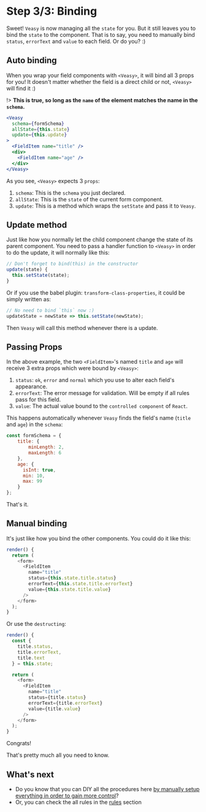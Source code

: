 # Step 3/3: Binding

Sweet! `Veasy` is now managing all the `state` for you. But it still leaves you to bind the `state` to the component. That is to say, you need to manually bind `status`, `errorText` and `value` to each field. Or do you? :)

## Auto binding

When you wrap your field components with `<Veasy>`, it will bind all 3 props for you! It doesn't matter whether the field is a direct child or not, `<Veasy>` will find it :)

!> **This is true, so long as the `name` of the element matches the name in the `schema`.**

```jsx
<Veasy
  schema={formSchema}
  allState={this.state}
  update={this.update}
>
  <FieldItem name="title" />
  <div>
    <FieldItem name="age" />
  </div>
</Veasy>
```

As you see, `<Veasy>` expects 3 `props`:

1. `schema`: This is the `schema` you just declared.
1. `allState`: This is the `state` of the current form component.
1. `update`: This is a method which wraps the `setState` and pass it to `Veasy`.

## Update method

Just like how you normally let the child component change the state of its parent component. You need to pass a handler function to `<Veasy>` in order to do the update, it will normally like this:

```javascript
// Don't forget to bind(this) in the constructor
update(state) {
  this.setState(state);
}
```

Or if you use the babel plugin: `transform-class-properties`, it could be simply written as:

```javascript
// No need to bind `this` now :)
updateState = newState => this.setState(newState);
```

Then `Veasy` will call this method whenever there is a update.

## Passing Props

In the above example, the two `<FieldItem>`'s named `title` and `age` will receive 3 extra props which were bound by `<Veasy>`:

1. `status`: `ok`, `error` and `normal` which you use to alter each field's appearance.
1. `errorText`: The error message for validation. Will be empty if all rules pass for this field.
1. `value`: The actual value bound to the `controlled component` of `React`.

This happens automatically whenever `Veasy` finds the field's name (`title` and `age`) in the `schema`:

```javascript
const formSchema = {
    title: {
        minLength: 2,
        maxLength: 6
    },
    age: {
      isInt: true,
      min: 10,
      max: 99
    }
};
```

That's it.

## Manual binding

It's just like how you bind the other components. You could do it like this:

```javascript
render() {
  return (
    <form>
      <FieldItem
        name="title"
        status={this.state.title.status}
        errorText={this.state.title.errorText}
        value={this.state.title.value}
      />
    </form>
  );
}
```

Or use the `destructing`:

```javascript
render() {
  const {
    title.status,
    title.errorText,
    title.text
  } = this.state;

  return (
    <form>
      <FieldItem
        name="title"
        status={title.status}
        errorText={title.errorText}
        value={title.value}
      />
    </form>
  );
}
```

Congrats!

That's pretty much all you need to know.

## What's next

- Do you know that you can DIY all the procedures here [by manually setup everything in order to gain more control](/diy)?
- Or, you can check the all rules in the [rules](/rules) section
